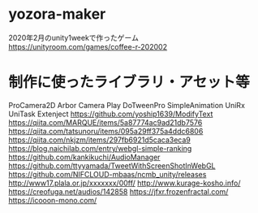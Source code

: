 # yozora-maker

2020年2月のunity1weekで作ったゲーム
https://unityroom.com/games/coffee-r-202002


# 制作に使ったライブラリ・アセット等

ProCamera2D
Arbor
Camera Play
DoTweenPro
SimpleAnimation
UniRx
UniTask
Extenject
https://github.com/yoship1639/ModifyText
https://qiita.com/MARQUE/items/5a87774ac9ad21db7576
https://qiita.com/tatsunoru/items/095a29ff375a4ddc6806
https://qiita.com/nkjzm/items/297fb6921d5caca3eca9
https://blog.naichilab.com/entry/webgl-simple-ranking
https://github.com/kankikuchi/AudioManager
https://github.com/ttyyamada/TweetWithScreenShotInWebGL
https://github.com/NIFCLOUD-mbaas/ncmb_unity/releases
http://www17.plala.or.jp/xxxxxxx/00ff/
http://www.kurage-kosho.info/
https://creofuga.net/audios/142858
https://jfxr.frozenfractal.com/
https://icooon-mono.com/


